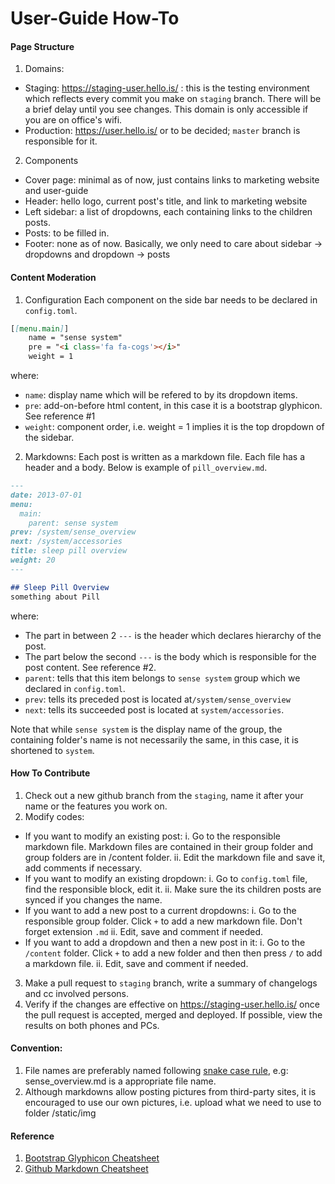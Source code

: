 User-Guide How-To
=================

####  Page Structure

1. Domains:
 - Staging: https://staging-user.hello.is/ : this is the testing environment which reflects every commit you make on `staging` branch. There will be a brief delay until you see changes. This domain is only accessible if you are on office's wifi.
 - Production: https://user.hello.is/ or to be decided; `master` branch is responsible for it.

2. Components
 - Cover page: minimal as of now, just contains links to marketing website and user-guide
 - Header: hello logo, current post's title, and link to marketing website
 - Left sidebar: a list of dropdowns, each containing links to the children posts.
 - Posts: to be filled in.
 - Footer: none as of now.
 Basically, we only need to care about sidebar -> dropdowns and dropdown -> posts
 
#### Content Moderation

1. Configuration
Each component on the side bar needs to be declared in `config.toml`. 
```md
[[menu.main]]
    name = "sense system"
    pre = "<i class='fa fa-cogs'></i>"
    weight = 1
```
where:
 - `name`: display name which will be refered to by its dropdown items.
 - `pre`: add-on-before html content, in this case it is a bootstrap glyphicon. See reference #1
 - `weight`: component order, i.e. weight = 1 implies it is the top dropdown of the sidebar.


2. Markdowns: 
Each post is written as a markdown file. Each file has a header and a body. Below is example of `pill_overview.md`.
```md
---
date: 2013-07-01
menu:
  main:
    parent: sense system
prev: /system/sense_overview
next: /system/accessories
title: sleep pill overview
weight: 20
---

## Sleep Pill Overview
something about Pill
```
where:
 - The part in between 2 `---` is the header which declares hierarchy of the post.
 - The part below the second `---` is the body which is responsible for the post content. See reference #2.
 - `parent`: tells that this item belongs to `sense system` group which we declared in `config.toml`. 
 - `prev`: tells its preceded post is located at`/system/sense_overview` 
 - `next`: tells its succeeded post is located at `system/accessories`. 
 
Note that while `sense system` is the display name of the group, the containing folder's name is not necessarily the same, in this case, it is shortened to `system`.

#### How To Contribute

1. Check out a new github branch from the `staging`, name it after your name or the features you work on.
2. Modify codes:
  - If you want to modify an existing post: 
    i. Go to the responsible markdown file. Markdown files are contained in their group folder and group folders are in /content folder.
    ii. Edit the markdown file and save it, add comments if necessary.
  - If you want to modify an existing dropdown:
    i. Go to `config.toml` file, find the responsible block, edit it.
    ii. Make sure the its children posts are synced if you changes the name.
  - If you want to add a new post to a current dropdowns:
    i. Go to the responsible group folder. Click `+` to add a new markdown file. Don't forget extension `.md`
    ii. Edit, save and comment if needed.
  - If you want to add a dropdown and then a new post in it:
    i. Go to the `/content` folder. Click `+` to add a new folder and then then press `/` to add a markdown file.
    ii. Edit, save and comment if needed.
3. Make a pull request to `staging` branch, write a summary of changelogs and cc involved persons.
4. Verify if the changes are effective on https://staging-user.hello.is/ once the pull request is accepted, merged and deployed. If possible, view the results on both phones and PCs.

#### Convention:

1. File names are preferably named following [snake case rule](http://en.wikipedia.org/wiki/Snake_case), e.g: sense_overview.md is a appropriate file name.
2. Although markdowns allow posting pictures from third-party sites, it is encouraged to use our own pictures, i.e. upload what we need to use to folder /static/img 

#### Reference

1. [Bootstrap Glyphicon Cheatsheet](http://fortawesome.github.io/Font-Awesome/icons/)
2. [Github Markdown Cheatsheet](https://github.com/adam-p/markdown-here/wiki/Markdown-Cheatsheet)
